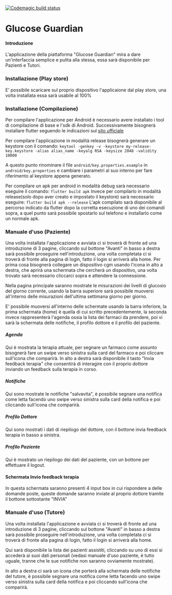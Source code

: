 [![Codemagic build status](https://api.codemagic.io/apps/63d7f375d43a04b2091796b1/63d7f375d43a04b2091796b0/status_badge.svg)](https://codemagic.io/apps/63d7f375d43a04b2091796b1/63d7f375d43a04b2091796b0/latest_build)
# Glucose Guardian

#### Introduzione
L'applicazione della piattaforma "Glucose Guardian" mira a dare un'interfaccia semplice e pulita alla stessa, essa sarà disponibile per Pazienti e Tutori.

### Installazione (Play store)
E' possibile scaricare sul proprio dispositivo l'applicaione dal play store, una volta installata essa sarà usabile al 100%

### Installazione (Compilazione)

Per compilare l'applicazione per Android è necessario avere installato i tool di compilazione di base e l'sdk di Android.
Successivamente bisognerà installare flutter seguendo le indicazioni sul [sito ufficiale](https://docs.flutter.dev/get-started/install)

Per compilare l'applicazione in modalità release bisognerà generare un keystore con il comando:
```keytool -genkey -v -keystore my-release-key.keystore -alias alias_name -keyalg RSA -keysize 2048 -validity 10000```

A questo punto rinominare il file `android/key.properties.example` in `android/key.properties` e cambiare i parametri al suo interno per fare riferimento al keystore appena generato.

Per compilare un apk per android in modalità debug sarà necessario eseguire il comando:
```flutter build apk```
Invece per compilarlo in modalità release(solo dopo aver creato e impostato il keystore) sarà necessario eseguire:
```flutter build apk --release```
L'apk compilato sarà disponibile al percorso indicato da flutter dopo la corretta esecuzione di uno dei comandi sopra, a quel punto sarà possibile spostarlo sul telefono e installarlo come un normale apk.

### Manuale d'uso (Paziente)
Una volta installata l'applicazione e avviata ci si troverà di fronte ad una introduzione di 3 pagine, cliccando sul bottone "Avanti" in basso a destra sarà possibile proseguire nell'introduzione, una volta completata ci si troverà di fronte alla pagina di login, fatto il login si arriverà alla home.
Per prima cosa bisognerà collegare un dispositivo cgm usando l'icona in alto a destra, che aprirà una schermata che cercherà un dispositivo, una volta trovato sarà necessario cliccarci sopra e attendere la connessione.

Nella pagina principale saranno mostrate le misurazioni dei livelli di glucosio del giorno corrente, usando la barra superiore sarà possibile muoversi all'interno delle misurazioni dell'ultima settimana giorno per giorno.

E' possibile muoversi all'interno delle schermate usando la barra inferiore, la prima schermata (home) è quella di cui scritto precedentemente, la seconda invece rappresenterà l'agenda ossia la lista dei farmaci da prendere, poi vi sarà la schermata delle notifiche, il profilo dottore e il profilo del paziente.

##### Agenda
Qui è mostrata la terapia attuale, per segnare un farmaco come assunto bisognerà fare un swipe verso sinistra sulla card del farmaco e poi cliccare sull'icona che comparirà.
In alto a destra sarà disponibile il tasto "Invia feedback terapia" che consentirà di interagire con il proprio dottore inviando un feedback sulla terapia in corso.

##### Notifiche
Qui sono mostrate le notifiche "salvavita", è possibile segnare una notifica come letta facendo uno swipe verso sinistra sulla card della notifica e poi cliccando sull'icona che comparirà.

##### Profilo Dottore
Qui sono mostrati i dati di riepilogo del dottore, con il bottone invia feedback terapia in basso a sinistra.

##### Profilo Paziente
Qui è mostrato un riepilogo dei dati del paziente, con un bottone per effettuare il logout.

#### Schermata Invio feedback terapia
In questa schermata saranno presenti 4 input box in cui rispondere a delle domande poste, queste domande saranno inviate al proprio dottore tramite il bottone sottostante "INVIA"

### Manuale d'uso (Tutore)
Una volta installata l'applicazione e avviata ci si troverà di fronte ad una introduzione di 3 pagine, cliccando sul bottone "Avanti" in basso a destra sarà possibile proseguire nell'introduzione, una volta completata ci si troverà di fronte alla pagina di login, fatto il login si arriverà alla home.

Qui sarà disponibile la lista dei pazienti assistiti, cliccando su uno di essi si accederà ai suoi dati personali (vedasi manuale d'uso paziente, è tutto uguale, tranne che le sue notifiche non saranno ovviamente mostrate).

In alto a destra ci sarà un icona che porterà alla schermata delle notifiche del tutore, è possibile segnare una notifica come letta facendo uno swipe verso sinistra sulla card della notifica e poi cliccando sull'icona che comparirà.
